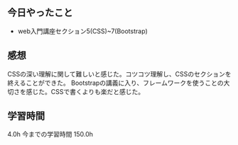 ## 今日やったこと
- web入門講座セクション5(CSS)~7(Bootstrap)

## 感想
CSSの深い理解に関して難しいと感じた。コツコツ理解し、CSSのセクションを終えることができた。
Bootstrapの講義に入り、フレームワークを使うことの大切さを感じた。CSSで書くよりも楽だと感じた。

## 学習時間
4.0h 今までの学習時間 150.0h
